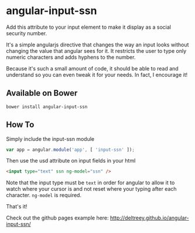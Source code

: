 angular-input-ssn
=====

Add this attribute to your input element to make it display as a social security number.

It's a simple angularjs directive that changes the way an input looks without changing the value that angular sees for it.  It restricts the user to type only numeric characters and adds hyphens to the number.

Because it's such a small amount of code, it should be able to read and understand so you can even tweak it for your needs.  In fact, I encourage it!

Available on Bower
-----

`bower install angular-input-ssn`

How To
-----
Simply include the input-ssn module

```javascript
var app = angular.module('app', [ 'input-ssn' ]);
```

Then use the usd attribute on input fields in your html

```html
<input type="text" ssn ng-model="ssn" />
```

Note that the input type must be `text` in order for angular to allow it to watch where your cursor is and not reset where your typing after each character.  `ng-model` is required.

That's it!

Check out the github pages example here: http://deltreey.github.io/angular-input-ssn/
